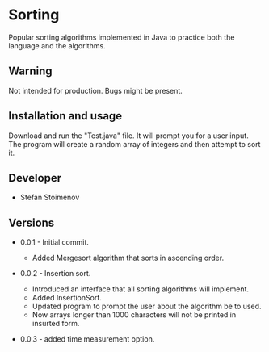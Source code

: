 # Sorting

Popular sorting algorithms implemented in Java to practice both the language and the algorithms.

## Warning

Not intended for production. Bugs might be present.

## Installation and usage

Download and run the "Test.java" file. It will prompt you for a user input. The program will create a random array of integers and then attempt to sort it.

## Developer

* Stefan Stoimenov

## Versions

* 0.0.1 - Initial commit.
  * Added Mergesort algorithm that sorts in ascending order.

* 0.0.2 - Insertion sort.
  * Introduced an interface that all sorting algorithms will implement.
  * Added InsertionSort.
  * Updated program to prompt the user about the algorithm be to used.
  * Now arrays longer than 1000 characters will not be printed in insurted form.

* 0.0.3 - added time measurement option.